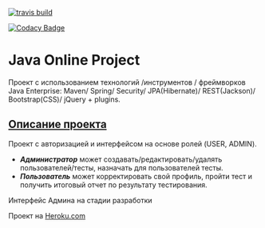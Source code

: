 [![travis build](https://travis-ci.org/mslmnb/testing.svg?branch=master)](https://travis-ci.org/mslmnb/testing)

[![Codacy Badge](https://api.codacy.com/project/badge/Grade/c610fd8fe1e04af4ae3ef24b618a28e9)](https://www.codacy.com/app/mslmnb/testing)


Java  Online Project
===============================
Проект с использованием технологий /инструментов / фреймворков Java Enterprise:
Maven/ Spring/ Security/ JPA(Hibernate)/ REST(Jackson)/ Bootstrap(CSS)/ jQuery + plugins.

## <a href="#">Описание проекта</a>
Проект с авторизацией и интерфейсом на основе ролей (USER, ADMIN).
- ***Администратор*** может создавать/редактировать/удалять пользователей/тесты, назначать для пользователей тесты.
- ***Пользователь*** может корректировать свой профиль, пройти тест и получить итоговый отчет по результату
        тестирования.


        
Интерфейс Админа на стадии разработки

Проект на <a href = "https://gala-testing.herokuapp.com">Heroku.com</a>



